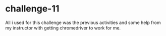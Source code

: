 # challenge-11

All i used for this challenge was the previous activities and some help from my instructor with getting chromedriver to work for me.